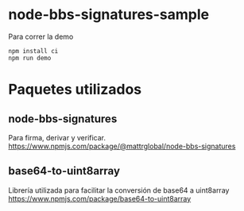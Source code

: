 # node-bbs-signatures-sample

Para correr la demo
```
npm install ci
npm run demo
```

# Paquetes utilizados

## node-bbs-signatures

Para firma, derivar y verificar.
https://www.npmjs.com/package/@mattrglobal/node-bbs-signatures

## base64-to-uint8array

Librería utilizada para facilitar la conversión de base64 a uint8array
https://www.npmjs.com/package/base64-to-uint8array


